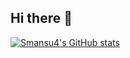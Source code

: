 ## Hi there 👋

<!--
**smansu4/smansu4** is a ✨ _special_ ✨ repository because its `README.md` (this file) appears on your GitHub profile.

Here are some ideas to get you started:

- 🔭 I’m currently working on ...
- 🌱 I’m currently learning ...
- 👯 I’m looking to collaborate on ...
- 🤔 I’m looking for help with ...
- 💬 Ask me about ...
- 📫 How to reach me: ...
- 😄 Pronouns: ...
- ⚡ Fun fact: ...
-->

[![Smansu4's GitHub stats](https://github-readme-stats.vercel.app/api?username=smansu4)](https://github.com/smansu4/github-readme-stats)
